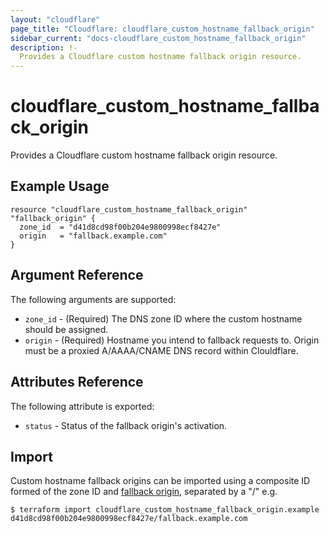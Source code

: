 ```yaml
---
layout: "cloudflare"
page_title: "Cloudflare: cloudflare_custom_hostname_fallback_origin"
sidebar_current: "docs-cloudflare_custom_hostname_fallback_origin"
description: !-
  Provides a Cloudflare custom hostname fallback origin resource.
---
```


# cloudflare_custom_hostname_fallback_origin

Provides a Cloudflare custom hostname fallback origin resource.

## Example Usage

```hcl
resource "cloudflare_custom_hostname_fallback_origin" "fallback_origin" {
  zone_id  = "d41d8cd98f00b204e9800998ecf8427e"
  origin   = "fallback.example.com"
}
```

## Argument Reference

The following arguments are supported:

* `zone_id` - (Required) The DNS zone ID where the custom hostname should be assigned.
* `origin` - (Required) Hostname you intend to fallback requests to. Origin must be a proxied A/AAAA/CNAME DNS record within Clouldflare.

## Attributes Reference

The following attribute is exported:

* `status` - Status of the fallback origin's activation.

## Import

Custom hostname fallback origins can be imported using a composite ID formed of the zone ID and [fallback origin](https://api.cloudflare.com/#custom-hostname-fallback-origin-for-a-zone-properties),
separated by a "/" e.g.

```
$ terraform import cloudflare_custom_hostname_fallback_origin.example d41d8cd98f00b204e9800998ecf8427e/fallback.example.com
```
